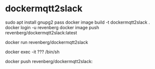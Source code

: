 # dockermqtt2slack

sudo apt install gnupg2 pass
docker image build -t dockermqtt2slack  .
docker login -u revenberg
docker image push revenberg/dockermqtt2slack:latest

docker run revenberg/dockermqtt2slack

docker exec -it ??? /bin/sh

docker push revenberg/dockermqtt2slack: